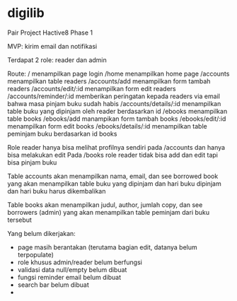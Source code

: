 # digilib

Pair Project Hactive8 Phase 1

MVP: kirim email dan notifikasi

Terdapat 2 role: reader dan admin

Route:
/ menampilkan page login
/home menampilkan home page
/accounts menampilkan table readers
/accounts/add menampilkan form tambah readers
/accounts/edit/:id menampilkan form edit readers
/accounts/reminder/:id memberikan peringatan kepada readers via email bahwa masa pinjam buku sudah habis
/accounts/details/:id menampilkan table buku yang dipinjam oleh reader berdasarkan id
/ebooks menampilkan table books
/ebooks/add manampikan form tambah books
/ebooks/edit/:id menampilkan form edit books
/ebooks/details/:id menampilkan table peminjam buku berdasarkan id books

Role reader hanya bisa melihat profilnya sendiri pada /accounts dan hanya bisa melakukan edit
Pada /books role reader tidak bisa add dan edit tapi bisa pinjam buku

Table accounts akan menampilkan nama, email, dan see borrowed book yang akan menampilkan table buku yang dipinjam dan hari buku dipinjam dan hari buku harus dikembalikan

Table books akan menampilkan judul, author, jumlah copy, dan see borrowers (admin) yang akan menampilkan table peminjam dari buku tersebut

Yang belum dikerjakan:

- page masih berantakan (terutama bagian edit, datanya belum terpopulate)
- role khusus admin/reader belum berfungsi
- validasi data null/empty belum dibuat
- fungsi reminder email belum dibuat
- search bar belum dibuat
-
